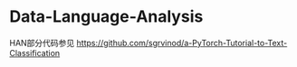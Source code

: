 # Data-Language-Analysis
HAN部分代码参见 https://github.com/sgrvinod/a-PyTorch-Tutorial-to-Text-Classification
